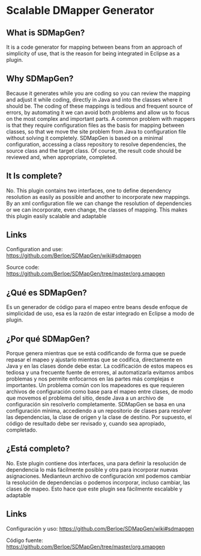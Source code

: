 # Scalable DMapper Generator
## What is SDMapGen? 
  It is a code generator for mapping between beans from an approach of simplicity of use,  that is the reason for being integrated in Eclipse as a plugin.
## Why SDMapGen? 
  Because it generates while you are coding so you can review the mapping and adjust it while coding, directly in Java and into the classes where it should be.
  The coding of these mappings is tedious and frequent source of errors, by automating it we can avoid both problems and allow us to focus on the most complex and important parts.
  A common problem with mappers is that they require configuration files as the basis for mapping between classes, so that we move the site problem from Java to configuration file without solving it completely.
  SDMapGen is based on a minimal configuration, accessing a class repository to resolve dependencies, the source class and the target class. Of course, the result code should be reviewed and, when appropriate, completed.
## It Is complete? 
  No. This plugin contains two interfaces, one to define dependency resolution as easily as possible and another to incorporate new mappings. By an xml configuration file we can change the resolution of dependencies  or  we can incorporate,  even change, the classes of mapping. This makes this plugin easily scalable and adaptable
## Links 
Configuration and use: https://github.com/Berloe/SDMapGen/wiki#sdmapgen

Source code: https://github.com/Berloe/SDMapGen/tree/master/org.smapgen

## ¿Qué es SDMapGen?
  Es un generador de código para el mapeo entre beans desde enfoque de simplicidad de uso, esa es la razón de estar integrado en Eclipse a modo de plugin.
## ¿Por qué SDMapGen?
  Porque genera mientras que se está codificando de forma que se puede repasar el mapeo y ajustarlo mientras que se codifica, directamente en Java y en las clases donde debe estar.
  La codificación de estos mapeos es tediosa y una frecuente fuente de errores, al automatizarla evitamos ambos problemas y nos permite enfocarnos en las partes más complejas e importantes.
  Un problema común con los mapeadores es que requieren archivos de configuración como base para el mapeo entre clases, de modo que movemos el problema del sitio, desde Java a un archivo de configuración sin resolverlo completamente.
  SDMapGen se basa en una configuración mínima, accediendo a un repositorio de clases para resolver las dependencias, la clase de origen y la clase de destino. Por supuesto, el código de resultado debe ser revisado y, cuando sea apropiado, completado.
## ¿Está completo?
  No. Este plugin contiene dos interfaces, una para definir la resolución de dependencia lo más fácilmente posible y otra para incorporar nuevas asignaciones. Medianteun archivo de configuración xml podemos cambiar la resolución de dependencias o podemos incorporar, incluso cambiar, las clases de mapeo. Esto hace que este plugin sea fácilmente escalable y adaptable
## Links 
Configuración y uso: https://github.com/Berloe/SDMapGen/wiki#sdmapgen

Código fuente: https://github.com/Berloe/SDMapGen/tree/master/org.smapgen
